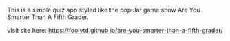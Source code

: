 This is a simple quiz app styled like the popular game show Are You Smarter Than A Fifth Grader.

visit site here: https://foolytd.github.io/are-you-smarter-than-a-fifth-grader/

